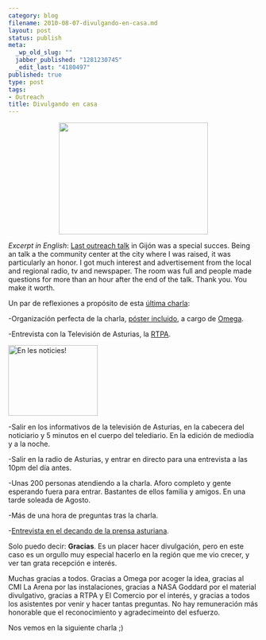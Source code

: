 ```yaml
--- 
category: blog
filename: 2010-08-07-divulgando-en-casa.md
layout: post
status: publish
meta: 
  _wp_old_slug: ""
  jabber_published: "1281230745"
  _edit_last: "4180497"
published: true
type: post
tags: 
- Outreach
title: Divulgando en casa
---
```

<p style="text-align:center;"><a href="http://nasonurb.files.wordpress.com/2010/08/universo-001.jpg"><img class="aligncenter size-full wp-image-941" title="Universo.001" src="http://nasonurb.files.wordpress.com/2010/08/universo-001.jpg" alt="" width="300" height="225" /></a></p>
<em>Excerpt in English</em>: <a href="http://home.brunosan.eu/2010/07/28/charla-de-divulgacion-el-6-de-agosto-en-gijon-asturias/">Last outreach talk</a> in Gijón was a special succes. Being an talk a the community center at the city where I was raised, it was particularly an honor. I got much interest and advertisement from the local and regional radio, tv and newspaper. The room was full and people made questions for more than an hour after the end of the talk. Thank you. You make it worth.

Un par de reflexiones a propósito de esta <a href="http://home.brunosan.eu/2010/07/28/charla-de-divulgacion-el-6-de-agosto-en-gijon-asturias/">última charla</a>:

<!--more-->-Organización perfecta de la charla, <a href="http://nasonurb.files.wordpress.com/2010/08/img_20100806_165847.jpg">póster incluido</a>, a cargo de <a href="http://www.saaomega.com/">Omega</a>.

-Entrevista con la Televisión de Asturias, la <a href="http://www.rtpa.es/">RTPA</a>.

<a title="En les noticies! by brunosan, on Flickr" href="http://www.flickr.com/photos/nasonurb/4863109817/"><img class="alignright" src="http://farm5.static.flickr.com/4138/4863109817_50b5ba8ceb.jpg" alt="En les noticies!" width="180" height="142" /></a>

-Salir en los informativos de la televisión de Asturias, en la cabecera del noticiario y 5 minutos en el cuerpo del telediario. En la edición de mediodía y a la noche.

-Salir en la radio de Asturias, y entrar en directo para una entrevista a las 10pm del día antes.

-Unas 200 personas atendiendo a la charla. Aforo completo y gente esperando fuera para entrar. Bastantes de ellos familia y amigos. En una tarde soleada de Agosto.

-Más de una hora de preguntas tras la charla.

-<a href="http://www.elcomerciodigital.com/v/20100807/gijon/quiero-gente-tenga-preguntas-20100807.html">Entrevista en el decando de la prensa asturiana</a>.

Solo puedo decir: <strong>Gracias</strong>. Es un placer hacer divulgación, pero en este caso es un orgullo muy especial hacerlo en la región que me vio crecer, y ver tan grata recepción e interés.

Muchas gracias a todos. Gracias a Omega por acoger la idea, gracias al CMI La Arena por las instalaciones, gracias a NASA Goddard por el material divulgativo, gracias a RTPA y El Comercio por el interés, y gracias a todos los asistentes por venir y hacer tantas preguntas. No hay remuneración más honorable que el reconocimiento y agradecimeinto del esfuerzo.

Nos vemos en la siguiente charla ;)
